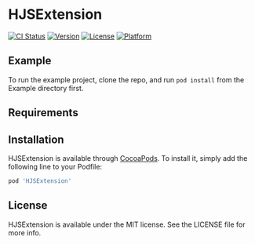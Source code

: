 # HJSExtension

[![CI Status](https://img.shields.io/travis/huangjiashu1/HJSExtension.svg?style=flat)](https://travis-ci.org/huangjiashu1/HJSExtension)
[![Version](https://img.shields.io/cocoapods/v/HJSExtension.svg?style=flat)](https://cocoapods.org/pods/HJSExtension)
[![License](https://img.shields.io/cocoapods/l/HJSExtension.svg?style=flat)](https://cocoapods.org/pods/HJSExtension)
[![Platform](https://img.shields.io/cocoapods/p/HJSExtension.svg?style=flat)](https://cocoapods.org/pods/HJSExtension)

## Example

To run the example project, clone the repo, and run `pod install` from the Example directory first.

## Requirements

## Installation

HJSExtension is available through [CocoaPods](https://cocoapods.org). To install
it, simply add the following line to your Podfile:

```ruby
pod 'HJSExtension'
```


## License

HJSExtension is available under the MIT license. See the LICENSE file for more info.
